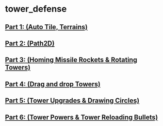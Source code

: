 # tower_defense

## [Part 1: (Auto Tile, Terrains)](https://www.youtube.com/watch?v=tR_8Ch9aZ_Q&list=PLPuNhh82sRgk7S85quXb2_XI8b_jbmruB)
## [Part 2: (Path2D)](https://www.youtube.com/watch?v=O9l1FcXmxv0&list=PLPuNhh82sRgk7S85quXb2_XI8b_jbmruB&index=2)
## [Part 3: (Homing Missile Rockets & Rotating Towers)](https://www.youtube.com/watch?v=AXW4R05ACs0&t=712s)
## [Part 4: (Drag and drop Towers)](https://www.youtube.com/watch?v=h_DsnB-shEE&t=20s)
## [Part 5: (Tower Upgrades & Drawing Circles)](https://www.youtube.com/watch?v=hWNDX5C80As&list=PLPuNhh82sRgk7S85quXb2_XI8b_jbmruB&index=5)
## [Part 6: (Tower Powers & Tower Reloading Bullets)](https://www.youtube.com/watch?v=xkI6Q3zw8Ps&list=PLPuNhh82sRgk7S85quXb2_XI8b_jbmruB&index=6)
